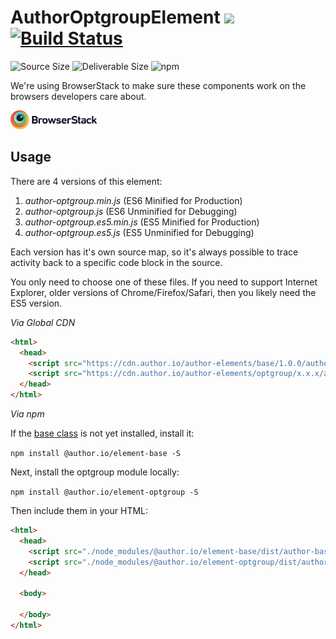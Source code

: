 # AuthorOptgroupElement [![](https://data.jsdelivr.com/v1/package/npm/@author.io/element-optgroup/badge)](https://www.jsdelivr.com/package/npm/@author.io/element-optgroup?path=dist) [![Build Status](https://travis-ci.org/author-elements/optgroup.svg?branch=master&style=for-the-badge)](https://travis-ci.org/author-elements/optgroup)

<!-- TODO: Add description -->

![Source Size](https://img.shields.io/github/size/author-elements/optgroup/src/element.js.svg?colorB=%23333333&label=Source&logo=JavaScript&logoColor=%23aaaaaa&style=for-the-badge) ![Deliverable Size](https://img.shields.io/bundlephobia/minzip/@author.io/element-optgroup.svg?colorB=%23333333&label=Minified-Gzipped&logo=JavaScript&style=for-the-badge) ![npm](https://img.shields.io/npm/v/@author.io/element-optgroup.svg?colorB=%23333&label=%40author.io%2Felement-optgroup&logo=npm&style=for-the-badge)

We're using BrowserStack to make sure these components work on the browsers developers care about.

<a href="https://browserstack.com"><img src="https://github.com/author-elements/optgroup/raw/master/browserstack.png" height="30px"/></a>

## Usage

There are 4 versions of this element:

1. *author-optgroup.min.js* (ES6 Minified for Production)
1. _author-optgroup.js_ (ES6 Unminified for Debugging)
1. *author-optgroup.es5.min.js* (ES5 Minified for Production)
1. _author-optgroup.es5.js_ (ES5 Unminified for Debugging)

Each version has it's own source map, so it's always possible to trace activity back to a specific code block in the source.

You only need to choose one of these files. If you need to support Internet Explorer, older versions of Chrome/Firefox/Safari, then you likely need the ES5 version.

*Via Global CDN*

```html
<html>
  <head>
    <script src="https://cdn.author.io/author-elements/base/1.0.0/author-base.min.js"></script>
    <script src="https://cdn.author.io/author-elements/optgroup/x.x.x/author-optgroup.min.js"></script>
  </head>
</html>
```

*Via npm*

If the [base class](https://github.com/author-elements/base) is not yet installed, install it:

`npm install @author.io/element-base -S`

Next, install the optgroup module locally:

`npm install @author.io/element-optgroup -S`

Then include them in your HTML:

```html
<html>
  <head>
    <script src="./node_modules/@author.io/element-base/dist/author-base.min.js"></script>
    <script src="./node_modules/@author.io/element-optgroup/dist/author-optgroup.min.js"></script>
  </head>

  <body>

  </body>
</html>
```
